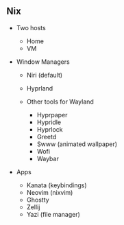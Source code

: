 Nix
--------------

- Two hosts
  - Home
  - VM

- Window Managers
  - Niri (default)
  - Hyprland
 
  - Other tools for Wayland
    - Hyprpaper
    - Hypridle
    - Hyprlock
    - Greetd
    - Swww (animated wallpaper)
    - Wofi
    - Waybar

- Apps
  - Kanata (keybindings)
  - Neovim (nixvim)
  - Ghostty
  - Zellij
  - Yazi (file manager)


